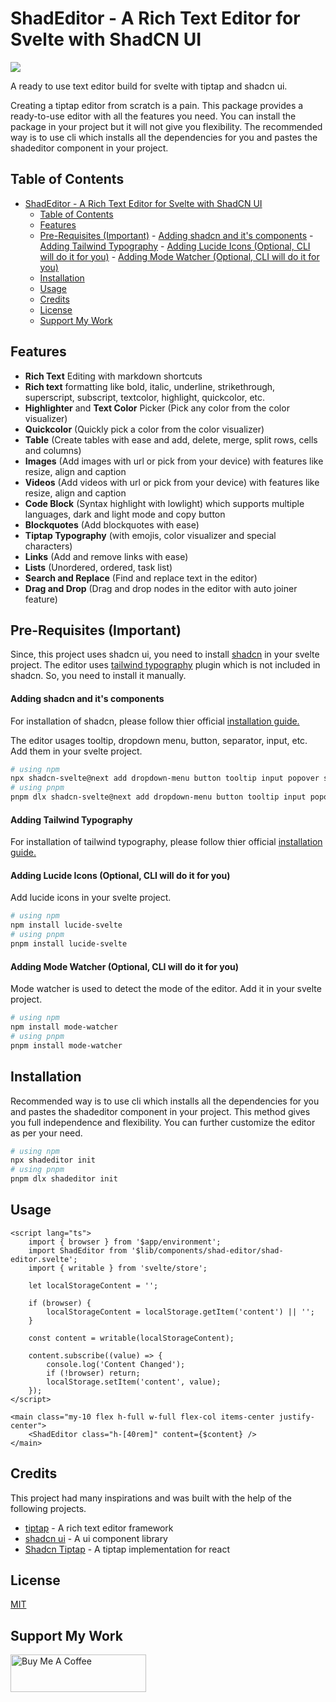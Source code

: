 # ShadEditor - A Rich Text Editor for Svelte with ShadCN UI

<img src="https://waka-api.dev-tsuzat.workers.dev/ShadEditor" />

A ready to use text editor build for svelte with tiptap and shadcn ui.

Creating a tiptap editor from scratch is a pain. This package provides a ready-to-use editor with all the features you need. You can install the package in your project but it will not give you flexibility. The recommended way is to use cli which installs all the dependencies for you and pastes the shadeditor component in your project.

## Table of Contents

- [ShadEditor - A Rich Text Editor for Svelte with ShadCN UI](#shadeditor---a-rich-text-editor-for-svelte-with-shadcn-ui)
	- [Table of Contents](#table-of-contents)
	- [Features](#features)
	- [Pre-Requisites (Important)](#pre-requisites-important)
			- [Adding shadcn and it's components](#adding-shadcn-and-its-components)
			- [Adding Tailwind Typography](#adding-tailwind-typography)
			- [Adding Lucide Icons (Optional, CLI will do it for you)](#adding-lucide-icons-optional-cli-will-do-it-for-you)
			- [Adding Mode Watcher (Optional, CLI will do it for you)](#adding-mode-watcher-optional-cli-will-do-it-for-you)
	- [Installation](#installation)
	- [Usage](#usage)
	- [Credits](#credits)
	- [License](#license)
	- [Support My Work](#support-my-work)

## Features

- **Rich Text** Editing with markdown shortcuts
- **Rich text** formatting like bold, italic, underline, strikethrough, superscript, subscript, textcolor, highlight, quickcolor, etc.
- **Highlighter** and **Text Color** Picker (Pick any color from the color visualizer)
- **Quickcolor** (Quickly pick a color from the color visualizer)
- **Table** (Create tables with ease and add, delete, merge, split rows, cells and columns)
- **Images** (Add images with url or pick from your device) with features like resize, align and caption
- **Videos** (Add videos with url or pick from your device) with features like resize, align and caption
- **Code Block** (Syntax highlight with lowlight) which supports multiple languages, dark and light mode and copy button
- **Blockquotes** (Add blockquotes with ease)
- **Tiptap Typography** (with emojis, color visualizer and special characters)
- **Links** (Add and remove links with ease)
- **Lists** (Unordered, ordered, task list)
- **Search and Replace** (Find and replace text in the editor)
- **Drag and Drop** (Drag and drop nodes in the editor with auto joiner feature)

## Pre-Requisites (Important)

Since, this project uses shadcn ui, you need to install [shadcn](https://www.shadcn-svelte.com/) in your svelte project. The editor uses [tailwind typography](https://github.com/tailwindlabs/tailwindcss-typography) plugin which is not included in shadcn. So, you need to install it manually.

#### Adding shadcn and it's components

For installation of shadcn, please follow thier official [installation guide.](https://next.shadcn-svelte.com/docs/installation)

The editor usages tooltip, dropdown menu, button, separator, input, etc. Add them in your svelte project.

```bash
# using npm
npx shadcn-svelte@next add dropdown-menu button tooltip input popover separator
# using pnpm
pnpm dlx shadcn-svelte@next add dropdown-menu button tooltip input popover separator
```

#### Adding Tailwind Typography

For installation of tailwind typography, please follow thier official [installation guide.](https://github.com/tailwindlabs/tailwindcss-typography?tab=readme-ov-file#installation)

#### Adding Lucide Icons (Optional, CLI will do it for you)

Add lucide icons in your svelte project.

```bash
# using npm
npm install lucide-svelte
# using pnpm
pnpm install lucide-svelte
```

#### Adding Mode Watcher (Optional, CLI will do it for you)

Mode watcher is used to detect the mode of the editor. Add it in your svelte project.

```bash
# using npm
npm install mode-watcher
# using pnpm
pnpm install mode-watcher
```

## Installation

Recommended way is to use cli which installs all the dependencies for you and pastes the shadeditor component in your project. This method gives you full independence and flexibility. You can further customize the editor as per your need.

```bash
# using npm
npx shadeditor init
# using pnpm
pnpm dlx shadeditor init
```

## Usage

```svelte
<script lang="ts">
	import { browser } from '$app/environment';
	import ShadEditor from '$lib/components/shad-editor/shad-editor.svelte';
	import { writable } from 'svelte/store';

	let localStorageContent = '';

	if (browser) {
		localStorageContent = localStorage.getItem('content') || '';
	}

	const content = writable(localStorageContent);

	content.subscribe((value) => {
		console.log('Content Changed');
		if (!browser) return;
		localStorage.setItem('content', value);
	});
</script>

<main class="my-10 flex h-full w-full flex-col items-center justify-center">
	<ShadEditor class="h-[40rem]" content={$content} />
</main>
```

## Credits

This project had many inspirations and was built with the help of the following projects.

- [tiptap](https://tiptap.dev/) - A rich text editor framework
- [shadcn ui](https://next.shadcn-svelte.com/) - A ui component library
- [Shadcn Tiptap](https://tiptap.niazmorshed.dev/) - A tiptap implementation for react

## License

[MIT](LICENSE)

## Support My Work
<a href="https://www.buymeacoffee.com/tsuzat" target="_blank"><img src="https://cdn.buymeacoffee.com/buttons/v2/default-yellow.png" alt="Buy Me A Coffee" style="height: 60px !important;width: 217px !important;" ></a>
